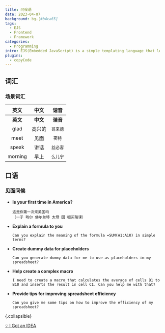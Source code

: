 ```yaml
---
title: 问候语
date: 2023-04-07
background: bg-[#b4ca65]
tags:
  - EJS
  - Frontend
  - Framework
categories:
  - Programming
intro: EJS(Embedded JavaScript) is a simple templating language that lets you generate HTML markup with plain JavaScript.
plugins:
  - copyCode
---
```

词汇
----

### 场景词汇

| **英文** | **中文** | **谐音** |
| :------------: | :------------: | :------------: |
| **英文** | **中文** | **谐音** |
|      glad      |     高兴的     |   `哥来德`   |
|      meet      |      见面      |    `密特`    |
|     speak     |      讲话      |   `丝必客`   |
|    morning    |      早上      |   `么儿宁`   |

## 口语

### 见面问候

- **Is your first time in America?**
  ```{.wrap}
  这是你第一次来美国吗
  （一子 哟尔 佛尔丝特 太母 因 呃买瑞课）
  ```
- **Explain a formula to you**
  ```{.wrap}
  Can you explain the meaning of the formula =SUM(A1:A10) in simple terms?
  ```
- **Create dummy data for placeholders**
  ```{.wrap}
  Can you generate dummy data for me to use as placeholders in my spreadsheet?
  ```
- **Help create a complex macro**
  ```{.wrap}
  I need to create a macro that calculates the average of cells B1 to B10 and inserts the result in cell C1. Can you help me with that?
  ```
- **Provide tips for improving spreadsheet efficiency**
  ```{.wrap}
  Can you give me some tips on how to improve the efficiency of my spreadsheet?
  ```

{.collapsible}

[💡 I Got an IDEA](https://github.com/Fechin/reference/blob/main/source/_posts/chatgpt.md)
